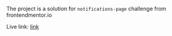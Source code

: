 The project is a solution for `notifications-page` challenge from frontendmentor.io

Live link: [link](https://frontendmentor-kucherovvv-notifications-page.netlify.app)